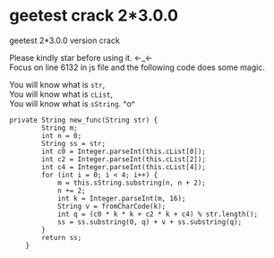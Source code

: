 # geetest crack 2*3.0.0
geetest 2*3.0.0 version crack 

Please kindly star before using it. ←_←      
Focus on line 6132 in js file and the following code does some magic.  

You will know what is `str`,      
You will know what is `cList`,      
You will know what is `sString`. ^o^      

```{java}
private String new_func(String str) {
        String m;
        int n = 0;
        String ss = str;
        int c0 = Integer.parseInt(this.cList[0]);
        int c2 = Integer.parseInt(this.cList[2]);
        int c4 = Integer.parseInt(this.cList[4]);
        for (int i = 0; i < 4; i++) {
            m = this.sString.substring(n, n + 2);
            n += 2;
            int k = Integer.parseInt(m, 16);
            String v = fromCharCode(k);
            int q = (c0 * k * k + c2 * k + c4) % str.length();
            ss = ss.substring(0, q) + v + ss.substring(q);
        }
        return ss;
    }
```
